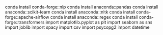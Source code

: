 conda install conda-forge::nlp
conda install anaconda::pandas
conda install anaconda::scikit-learn
conda install anaconda::nltk
conda install conda-forge::apache-airflow
conda install anaconda::regex
conda install conda-forge::transformers
import matplotlib.pyplot as plt
import seaborn as sns
import joblib
import spacy
import csv
import psycopg2
import datetime
